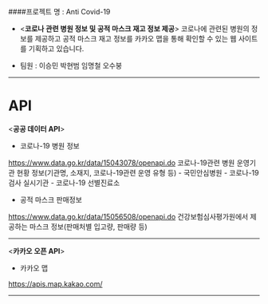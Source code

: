    ####프로젝트 명 : Anti Covid-19

- <**코로나 관련 병원 정보 및 공적 마스크 재고 정보 제공**>
코로나에 관련된 병원의 정보를 제공하고 공적 마스크 재고 정보를 카카오 맵을 통해 확인할 수 있는 웹 사이트를 기획하고 있습니다.


- 팀원 : 이승민 박현범 임명철 오수붕

----

# API

<**공공 데이터 API**>

- 코로나-19 병원 정보  

https://www.data.go.kr/data/15043078/openapi.do
코로나-19관련 병원 운영기관 현황 정보(기관명, 소재지, 코로나-19관련 운영 유형 등) - 국민안심병원 - 코로나-19 검사 실시기관 - 코로나-19 선별진료소

- 공적 마스크 판매정보
 
https://www.data.go.kr/data/15056508/openapi.do
건강보험심사평가원에서 제공하는 마스크 정보(판매처별 입고량, 판매량 등)

----

<**카카오 오픈 API**>

- 카카오 맵  

https://apis.map.kakao.com/

----
